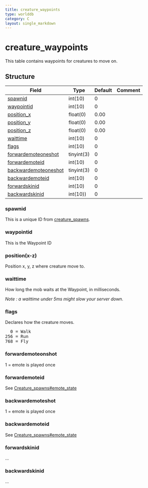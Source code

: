 ```yaml
---
title: creature_waypoints
type: worlddb
category: C
layout: single_markdown
---
```


# creature_waypoints
This table contains waypoints for creatures to move on.

## Structure

Field                                                                                                      | Type       | Default | Comment
---------------------------------------------------------------------------------------------------------- | ---------- | ------- | -------
[spawnid](#spawnid)                           | int(10)    | 0       |        
[waypointid](#waypointid)                     | int(10)    | 0       |        
[position_x](#position.28x-z.29)              | float(0)   | 0.00    |        
[position_y](#position.28x-z.29)              | float(0)   | 0.00    |        
[position_z](#position.28x-z.29)              | float(0)   | 0.00    |        
[waittime](#waittime)                         | int(10)    | 0       |        
[flags](#flags)                               | int(10)    | 0       |        
[forwardemoteoneshot](#forwardemoteoneshot)   | tinyint(3) | 0       |        
[forwardemoteid](#forwardemoteid)             | int(10)    | 0       |        
[backwardemoteoneshot](#backwardemoteoneshot) | tinyint(3) | 0       |        
[backwardemoteid](#backwardemoteid)           | int(10)    | 0       |        
[forwardskinid](#forwardskinid)               | int(10)    | 0       |        
[backwardskinid](#backwardskinid)             | int(10))   | 0       |        

### spawnid

This is a unique ID from [creature_spawns](http://www.ascemu.org/wiki/index.php?title=Creature_spawns "Creature spawns").

### waypointid

This is the Waypoint ID

### position(x-z)

Position x, y, z where creature move to.

### waittime

How long the mob waits at the Waypoint, in milliseconds.

_Note : a waittime under 5ms might slow your server down._

### flags

Declares how the creature moves.

<pre>
  0 = Walk
256 = Run
768 = Fly
</pre>

### forwardemoteonshot

1 = emote is played once

### forwardemoteid

See [Creature_spawns#emote_state](http://www.ascemu.org/wiki/index.php?title=Creature_spawns#emote_state "Creature spawns")

### backwardemoteshot

1 = emote is played once

### backwardemoteid

See [Creature_spawns#emote_state](http://www.ascemu.org/wiki/index.php?title=Creature_spawns#emote_state "Creature spawns")

### forwardskinid

...

### backwardskinid

...